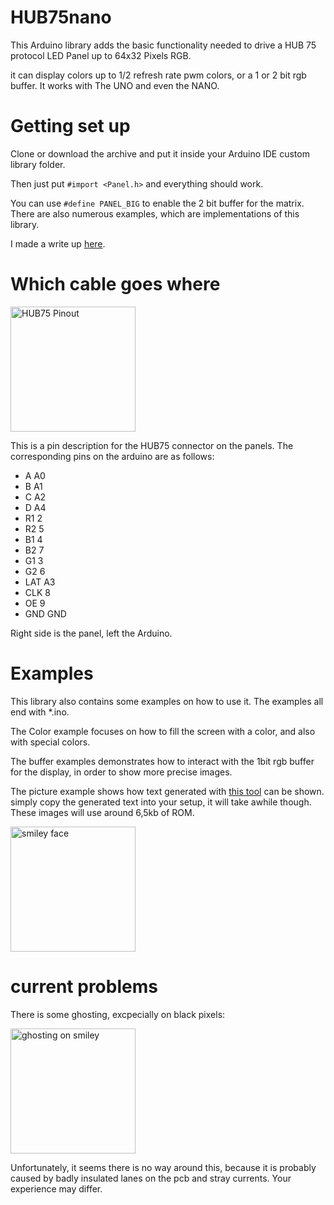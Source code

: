 # HUB75nano
This Arduino library adds the basic functionality needed to drive a HUB 75 protocol LED Panel up to 64x32 Pixels RGB.

it can display colors up to 1/2 refresh rate pwm colors, or a 1 or 2 bit rgb buffer. It works with The UNO and even the NANO.

# Getting set up
Clone or download the archive and put it inside your Arduino IDE custom library folder. 

Then just put 
	`#import <Panel.h>`
and everything should work.
	
You can use `#define PANEL_BIG` to enable the 2 bit buffer for the matrix.
There are also numerous examples, which are implementations of this library.

I made a write up [here](https://create.arduino.cc/projecthub/CamelCaseName/running-a-32x64-rgb-led-panel-with-only-an-arduino-nano-c19385).

# Which cable goes where
<img src="https://hackster.imgix.net/uploads/image/file/146124/DisplayPinout.jpg?auto=compress%2Cformat&w=740&h=555" alt="HUB75 Pinout" width="200"/>

This is a pin description for the HUB75 connector on the panels.
The corresponding pins on the arduino are as follows:

- A A0
- B A1
- C A2
- D A4
- R1 2
- R2 5
- B1 4
- B2 7
- G1 3
- G2 6
- LAT A3
- CLK 8
- OE 9
- GND GND

Right side is the panel, left the Arduino.

# Examples
This library also contains some examples on how to use it. The examples all end with *.ino. 

The Color example focuses on how to fill the screen with a color, and also with special colors. 

The buffer examples demonstrates how to interact with the 1bit rgb buffer for the display,
in order to show more precise images. 

The picture example shows how text generated with [this tool](https://www.github.com/CamelCaseName/pic2led) can be shown.
simply copy the generated text into your setup, it will take awhile though. These images will use around 6,5kb of ROM.

<img src="https://i.imgur.com/Zr81xNZ.jpg" alt="smiley face" width="200"/>

# current problems
There is some ghosting, excpecially on black pixels:

<img src="https://i.imgur.com/KeBjTea.jpg" alt="ghosting on smiley" width="200"/>

Unfortunately, it seems there is no way around this, because it is probably caused 
by badly insulated lanes on the pcb and stray currents. Your experience may differ.

